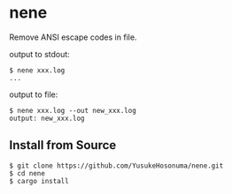 nene
====

Remove ANSI escape codes in file.

output to stdout:

```shell
$ nene xxx.log
...
```

output to file:

```shell
$ nene xxx.log --out new_xxx.log
output: new_xxx.log
```

## Install from Source

```shell
$ git clone https://github.com/YusukeHosonuma/nene.git
$ cd nene
$ cargo install
```
